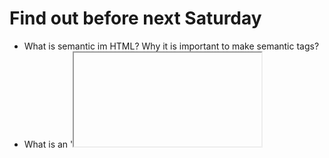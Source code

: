 <h1>
Find out before next Saturday
</h1>

<ul>
    <li>
        What is semantic im HTML? Why it is important to make semantic tags?
    </li>
    <li>
        What is an '<iframe>' tag for?
    </li>
</ul>

<a href="09.md">prev</a>